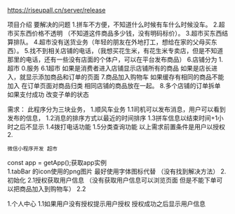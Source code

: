 https://riseupall.cn/server/release

项目介绍
  要解决的问题
    1.拼车不方便，不知道什么时候有车什么时候没车。
    2.超市买东西价格不透明 （不知道这件商品多少钱，没有明码标价）。
    3.超市买东西结算排队。
    4.超市没有送货业务（年轻的朋友在外地打工，想给在家的父母买东西）。
    5.找不到相关店铺的电话，（我想买花生米，有花生米专卖店，但是不知道那里的电话，还有一些没有店面的个体户，可以在平台发布商品）
    6.店铺分为 1.超市 0.服务
      6.1超市 如果是消费者进入店铺显示店铺所有的商品
        如果是店长进入，就显示添加商品和订单的页面
    7.商品加入购物车
      如果缓存有相同的商品不能加入
      在订单页面对商品归类 相同店铺的商品放在一起。
    8.多个店铺的订单拆单
      如果支付成功 改变子单的状态
      
      
  需求：
    此程序分为三块业务，
      1.顺风车业务
        1.1司机可以发布消息，用户可以看到发布的信息，
        1.2消息的排序方式以最近的时间排序
        1.3拼车信息以结束时间+1小时之后不显示
        1.4拨打电话功能
        1.5分类查询功能
        以上需求前置条件是用户以授权
      2.

	微信小程序开发 超市


const app = getApp();获取app实例	
1.tabBar 的icon使用的png图片 最好使用字体图标代替 （没有找到解决方法）
2.初始化 
  2.1授权获取用户信息 （没有获取用户信息可以浏览页面 但是不能下单可以把商品加入到购物车）
  2.2

1.个人中心
1.1如果用户没有授权提示用户授权 授权成功之后显示用户信息

